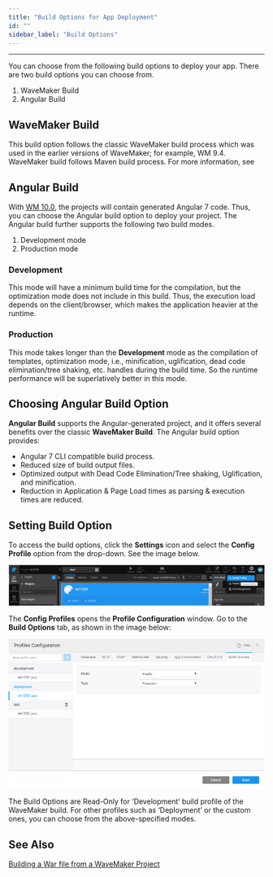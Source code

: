 ```yaml
---
title: "Build Options for App Deployment"
id: ""
sidebar_label: "Build Options"
---
```

---

You can choose from the following build options to deploy your app. There are two build options you can choose from.

1. WaveMaker Build
2. Angular Build

## WaveMaker Build

This build option follows the classic WaveMaker build process which was used in the earlier versions of WaveMaker; for example, WM 9.4. WaveMaker build follows Maven build process. For more information, see [](/learn/app-development/deployment/configuration-profiles#development-configuration-profile)

## Angular Build

With [WM 10.0](/learn/wavemaker-release-notes/v10-0-ga), the projects will contain generated Angular 7 code. Thus, you can choose the Angular build option to deploy your project. The Angular build further supports the following two build modes.

1. Development mode
2. Production mode

### Development

This mode will have a minimum build time for the compilation, but the optimization mode does not include in this build. Thus, the execution load depends on the client/browser, which makes the application heavier at the runtime.

### Production

This mode takes longer than the **Development** mode as the compilation of templates, optimization mode, i.e., minification, uglification, dead code elimination/tree shaking, etc. handles during the build time. So the runtime performance will be superlatively better in this mode.

## Choosing Angular Build Option

**Angular Build** supports the Angular-generated project, and it offers several benefits over the classic **WaveMaker Build**. The Angular build option provides:

- Angular 7 CLI compatible build process.
- Reduced size of build output files.
- Optimized output with Dead Code Elimination/Tree shaking, Uglification, and minification.
- Reduction in Application & Page Load times as parsing & execution times are reduced.

## Setting Build Option

To access the build options, click the **Settings** icon and select the **Config Profile** option from the drop-down. See the image below.

[![config profile](/learn/assets/Config-profile.png)](/learn/assets/Config-profile.png)

The **Config Profiles** opens the **Profile Configuration** window. Go to the **Build Options** tab, as shown in the image below:

[![build options](/learn/assets/Locate-build-options.png)](/learn/assets/Locate-build-options.png)

The Build Options are Read-Only for ‘Development’ build profile of the WaveMaker build. For other profiles such as ‘Deployment’ or the custom ones, you can choose from the above-specified modes.

## See Also

[Building a War file from a WaveMaker Project](/learn/app-development/deployment/building-war-wavemaker-project/)

